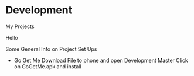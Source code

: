 # Development
My Projects

Hello

Some General Info on Project Set Ups

+ Go Get Me
    Download File to phone and open Development Master
    Click on GoGetMe.apk and install
